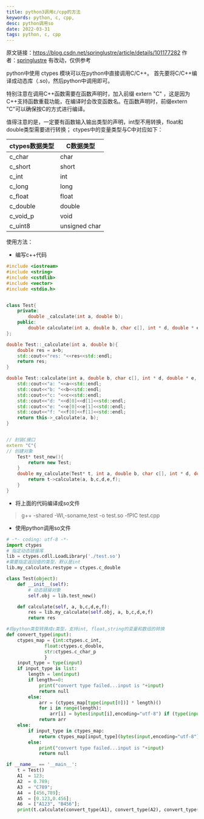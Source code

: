 ```yaml
---
title: python3调用c/cpp的方法
keywords: python, c, cpp,
desc: python调用so
date: 2022-03-31
tags: python, c, cpp
---
```



<!-- more -->

原文链接：https://blog.csdn.net/springlustre/article/details/101177282
作者：[springlustre](https://blog.csdn.net/springlustre?type=blog)
有改动，仅供参考

python中使用 ctypes 模块可以在python中直接调用C/C++。
首先要将C/C++编译成动态库（.so)，然后python中调用即可。

特别注意在调用C++函数需要在函数声明时，加入前缀 extern "C" ，这是因为C++支持函数重载功能，在编译时会改变函数名。在函数声明时，前缀extern "C"可以确保按C的方式进行编译。

值得注意的是，一定要有函数输入输出类型的声明，int型不用转换，float和double类型需要进行转换；
ctypes中的变量类型与C中对应如下：

| ctypes数据类型 | C数据类型     |
| -------------- | ------------- |
| c_char         | char          |
| c_short        | short         |
| c_int          | int           |
| c_long         | long          |
| c_float        | float         |
| c_double       | double        |
| c_void_p       | void          |
| c_uint8        | unsigned char |

使用方法：
- 编写c++代码

```cpp
#include <iostream>
#include <string>
#include <cstdlib>
#include <vector>
#include <stdio.h>


class Test{
    private:
        double _calculate(int a, double b);
    public:
        double calculate(int a, double b, char c[], int * d, double * e, char ** f);
};

double Test::_calculate(int a, double b){
    double res = a+b;
    std::cout<<"res: "<<res<<std::endl;
    return res;
}

double Test::calculate(int a, double b, char c[], int * d, double * e, char ** f){
    std::cout<<"a: "<<a<<std::endl;
    std::cout<<"b: "<<b<<std::endl;
    std::cout<<"c: "<<c<<std::endl;
    std::cout<<"d: "<<d[0]<<d[1]<<std::endl;
    std::cout<<"e: "<<e[0]<<e[1]<<std::endl;
    std::cout<<"f: "<<f[0]<<f[1]<<std::endl;
    return this->_calculate(a, b);
}


// 封装C接口
extern "C"{
// 创建对象
    Test* test_new(){
        return new Test;
    }
    double my_calculate(Test* t, int a, double b, char c[], int * d, double * e, char ** f){
        return t->calculate(a, b,c,d,e,f);
    }
}

```
- 将上面的代码编译成so文件


> g++ -shared -Wl,-soname,test -o test.so -fPIC test.cpp

- 使用python调用so文件


```python
# -*- coding: utf-8 -*-
import ctypes
# 指定动态链接库
lib = ctypes.cdll.LoadLibrary('./test.so')
#需要指定返回值的类型，默认是int
lib.my_calculate.restype = ctypes.c_double

class Test(object):
    def __init__(self):
        # 动态链接对象
        self.obj = lib.test_new()

    def calculate(self, a, b,c,d,e,f):
        res = lib.my_calculate(self.obj, a, b,c,d,e,f)
        return res

#将python类型转换成c类型，支持int, float,string的变量和数组的转换
def convert_type(input):
    ctypes_map = {int:ctypes.c_int,
              float:ctypes.c_double,
              str:ctypes.c_char_p
              }
    input_type = type(input)
    if input_type is list:
        length = len(input)
        if length==0:
            print("convert type failed...input is "+input)
            return null
        else:
            arr = (ctypes_map[type(input[0])] * length)()
            for i in range(length):
                arr[i] = bytes(input[i],encoding="utf-8") if (type(input[0]) is str) else input[i]
            return arr
    else:
        if input_type in ctypes_map:
            return ctypes_map[input_type](bytes(input,encoding="utf-8") if type(input) is str else input)
        else:
            print("convert type failed...input is "+input)
            return null

if __name__ == '__main__':
    t = Test()
    A1	= 123;
    A2	= 0.789;
    A3	= "C789";
    A4	= [456,789];
    A5	= [0.123,0.456];
    A6	= ["A123", "B456"];
    print(t.calculate(convert_type(A1), convert_type(A2), convert_type(A3),convert_type(A4),convert_type(A5),convert_type(A6)))
```